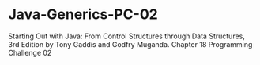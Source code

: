 # Java-Generics-PC-02
Starting Out with Java: From Control Structures through Data Structures, 3rd Edition by Tony Gaddis and Godfry Muganda.  Chapter 18 Programming Challenge 02
